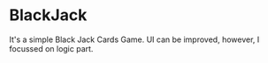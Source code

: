 # BlackJack
It's a simple Black Jack Cards Game. UI can be improved, however, I focussed on logic part.
